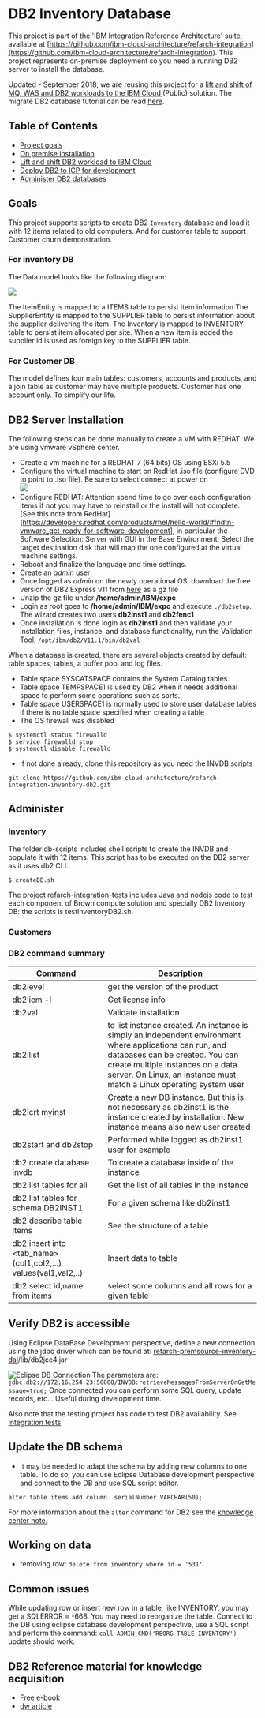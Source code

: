 # DB2 Inventory Database
This project is part of the 'IBM Integration Reference Architecture' suite, available at [https://github.com/ibm-cloud-architecture/refarch-integration](https://github.com/ibm-cloud-architecture/refarch-integration).
This project represents on-premise deployment so you need a running DB2 server to install the database.

Updated - September 2018, we are reusing this project for a [lift and shift of MQ, WAS and DB2 workloads to the IBM Cloud ](https://github.com/ibm-cloud-architecture/refarch-integration/blob/master/docs/toSaaS/readme.md) (Public) solution. The migrate DB2 database tutorial can be read [here](docs/db2-cloud.md).
## Table of Contents
* [Project goals](#goals)
* [On premise installation](#db2-server-installation)
* [Lift and shift DB2 workload to IBM Cloud](docs/db2-cloud.md)
* [Deploy DB2 to ICP for development](docs/db2-icp.md)
* [Administer DB2 databases](#administer)

## Goals
This project supports scripts to create DB2 `Inventory` database and load it with 12 items related to old computers. And for customer table to support Customer churn demonstration.
### For inventory DB
The Data model looks like the following diagram:

![](docs/inventory-model.png)

The ItemEntity is mapped to a ITEMS table to persist item information
The SupplierEntity is mapped to the SUPPLIER table to persist information about the supplier delivering the item.
The Inventory is mapped to INVENTORY table to persist item allocated per site. When a new item is added the supplier id is used as foreign key to the SUPPLIER table.

### For Customer DB
The model defines four main tables: customers, accounts and products, and a join table as customer may have multiple products. Customer has one account only. To simplify our life.

## DB2 Server Installation
The following steps can be done manually to create a VM with REDHAT. We are using vmware vSphere center.
* Create a vm machine for a REDHAT 7 (64 bits) OS using ESXi 5.5  
* Configure the virtual machine to start on RedHat .iso file (configure DVD to point to .iso file). Be sure to select connect at power on  
![](docs/cd-drive.png)
* Configure REDHAT: Attention spend time to go over each configuration items if not you may have to reinstall or the install will not complete.
[See this note from RedHat](https://developers.redhat.com/products/rhel/hello-world/#fndtn-vmware_get-ready-for-software-development], in particular the Software Selection: Server with GUI in the Base Environment: Select the target destination disk that will map the one configured at the virtual machine settings.
* Reboot and finalize the language and time settings.
* Create an *admin* user
* Once logged as *admin* on the newly operational OS, download the free version of DB2 Express v11 from [here](https://www-01.ibm.com/marketing/iwm/iwm/web/pick.do?source=swg-db2expressc) as a gz file
* Unzip the gz file under **/home/admin/IBM/expc**
* Login as root goes to **/home/admin/IBM/expc** and execute `./db2setup`. The wizard creates two users **db2inst1** and **db2fenc1**
* Once installation is done login as **db2inst1** and then validate your installation files, instance, and database functionality, run the Validation Tool, `/opt/ibm/db2/V11.1/bin/db2val`

When a database is created, there are several objects created by default: table spaces, tables, a buffer pool and log files.
 * Table space SYSCATSPACE contains the System Catalog tables.
 * Table space TEMPSPACE1 is used by DB2 when it needs additional space to perform some operations such as sorts.
 * Table space USERSPACE1 is normally used to store user database tables if there is no table space specified when creating a table
* The OS firewall was disabled
 ```
 $ systemctl status firewalld
 $ service firewalld stop
 $ systemctl disable firewalld
 ```
* If not done already, clone this repository as you need the INVDB scripts
```
git clone https://github.com/ibm-cloud-architecture/refarch-integration-inventory-db2.git
```
## Administer
### Inventory
The folder db-scripts includes shell scripts to create the INVDB and populate it with 12 items. This script has to be executed on the DB2 server as it uses db2 CLI.
```
$ createDB.sh
```

The project [refarch-integration-tests](https://github.com/ibm-cloud-architecture/refarch-integration-tests) includes Java and nodejs code to test each component of Brown compute solution and specially DB2 Inventory DB: the scripts is testInventoryDB2.sh.

### Customers

### DB2 command summary

|Command|Description|
|-------|---------|
|db2level|get the version of the product|
|db2licm -l|Get license info |
|db2val|Validate installation|
|db2ilist|to list instance created.  An instance is simply an independent environment where applications can run, and databases can be created. You can create multiple instances on a data server.  On Linux, an instance must match a Linux operating system user|
|db2icrt myinst|Create a new DB instance. But this is not necessary as db2inst1 is the instance created by installation. New instance means also new user created|
|db2start and db2stop|Performed while logged as db2inst1 user for example|
|db2 create database invdb|To create a database inside of the instance|
|db2 list tables for all|Get the list of all tables in the instance|
|db2 list tables for schema DB2INST1|For a given schema like db2inst1|
|db2 describe table items|See the structure of a table|
|db2 insert into <tab_name>(col1,col2,...)  values(val1,val2,..)|Insert data to table|
|db2 select id,name from items | select some columns and all rows for a given table|

## Verify DB2 is accessible
Using Eclipse DataBase Development perspective, define a new connection using the jdbc driver which can be found at: [refarch-premsource-inventory-dal](https://github.com/ibm-cloud-architecture/refarch-integration-inventory-dal)/lib/db2jcc4.jar  

![Eclipse DB Connection](docs/db2-cx-eclipse.png)
The parameters are:
`jdbc:db2://172.16.254.23:50000/INVDB:retrieveMessagesFromServerOnGetMessage=true;`
Once connected you can perform some SQL query, update records, etc... Useful during development time.

Also note that the testing project has code to test DB2 availability. See [Integration tests](https://github.com/ibm-cloud-architecture/refarch-integration-tests)

## Update the DB schema
* It may be needed to adapt the schema by adding new columns to one table. To do so, you can use Eclipse Database development perspective and connect to the DB and use SQL script editor.
```
alter table items add column  serialNumber VARCHAR(50);
```
For more information about the `alter` command for DB2 see the [knowledge center note.](https://www.ibm.com/support/knowledgecenter/en/SSEPEK_11.0.0/sqlref/src/tpc/db2z_sql_altertable.html)

## Working on data
* removing row:
`delete from inventory where id = '531'`

## Common issues
While updating row or insert new row in a table, like INVENTORY, you may get a SQLERROR = -668.  You may need to reorganize the table. Connect to the DB using eclipse database development perspective, use a SQL script and perform the command:
`call ADMIN_CMD('REORG TABLE INVENTORY')`
update should work.

## DB2 Reference material for knowledge acquisition
* [Free e-book](http://publib.boulder.ibm.com/epubs/pdf/dsncrn01.pdf)
* [dw article](https://www.ibm.com/developerworks/data/newto/db2luw-getstarted.html)
